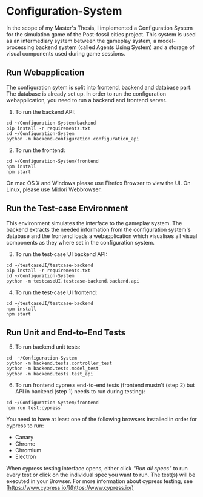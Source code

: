 # Configuration-System
In the scope of my Master's Thesis, I implemented a Configuration System for the simulation game of the Post-fossil cities project. This system is used as an intermediary system between the gameplay system, a model-processing backend system (called Agents Using System) and a storage of visual components used during game sessions.

## Run Webapplication
The configuration sytem is split into frontend, backend and database part. The database is already set up. In order to run the configuration webapplication, you need to run a backend and frontend server.

  1. To run the backend API:
```
cd ~/Configuration-System/backend
pip install -r requirements.txt
cd ~/Configuration-System
python -m backend.configuration.configuration_api
```

  2. To run the frontend:
```
cd ~/Configuration-System/frontend
npm install
npm start
```
On mac OS X and Windows please use Firefox Browser to view the UI. On Linux, please use Midori Webbrowser.

## Run the Test-case Environment
This environment simulates the interface to the gameplay system. The backend extracts the needed information from the configuration system's database and the frontend loads a webapplication which visualises all visual components as they where set in the configuration system. 

  3. To run the test-case UI backend API:
```
cd ~/testcaseUI/testcase-backend
pip install -r requirements.txt
cd ~/Configuration-System
python -m testcaseUI.testcase-backend.backend.api
```

  4. To run the test-case UI frontend:
```
cd ~/testcaseUI/testcase-backend
npm install
npm start
```

## Run Unit and End-to-End Tests

  5. To run backend unit tests:
```
cd  ~/Configuration-System
python -m backend.tests.controller_test
python -m backend.tests.model_test
python -m backend.tests.test_api
```

  6. To run frontend cypress end-to-end tests (frontend mustn't (step 2) but API in backend (step 1) needs to run during testing):
```
cd ~/Configuration-System/frontend
npm run test:cypress
```
You need to have at least one of the following browsers installed in order for cypress to run:
* Canary
* Chrome
* Chromium
* Electron

When cypress testing interface opens, either click *"Run all specs"* to run every test or click on the individual spec you want to run. The test(s) will be executed in your Browser. For more information about cypress testing, see [https://www.cypress.io/](https://www.cypress.io/)

